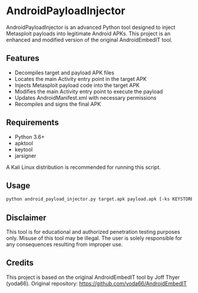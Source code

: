 # AndroidPayloadInjector

AndroidPayloadInjector is an advanced Python tool designed to inject Metasploit payloads into legitimate Android APKs. This project is an enhanced and modified version of the original AndroidEmbedIT tool.

## Features

- Decompiles target and payload APK files
- Locates the main Activity entry point in the target APK
- Injects Metasploit payload code into the target APK
- Modifies the main Activity entry point to execute the payload
- Updates AndroidManifest.xml with necessary permissions
- Recompiles and signs the final APK

## Requirements

- Python 3.6+
- apktool
- keytool
- jarsigner

A Kali Linux distribution is recommended for running this script.

## Usage
```bash
python android_payload_injector.py target.apk payload.apk [-ks KEYSTORE] [-kp KEYSTORE_PASS] [-ka KEY_ALIAS]
```


## Disclaimer

This tool is for educational and authorized penetration testing purposes only. Misuse of this tool may be illegal. The user is solely responsible for any consequences resulting from improper use.

## Credits

This project is based on the original AndroidEmbedIT tool by Joff Thyer (yoda66).
Original repository: https://github.com/yoda66/AndroidEmbedIT
